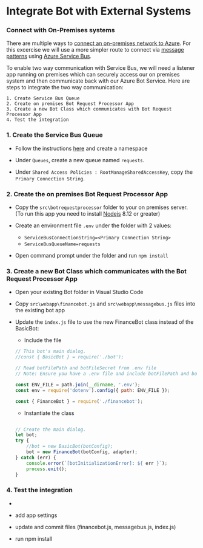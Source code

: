 # Integrate Bot with External Systems


### Connect with On-Premises systems

There are multiple ways to [connect an on-premises network to Azure](https://docs.microsoft.com/en-us/azure/architecture/reference-architectures/hybrid-networking/). For this excercise we will use a more simpler route to connect via [message patterns](https://docs.microsoft.com/en-us/azure/architecture/patterns/category/messaging) using [Azure Service Bus](https://docs.microsoft.com/en-us/azure/service-bus-messaging/service-bus-messaging-overview).

To enable two way communication with Service Bus, we will need a listener app running on premises which can securely access our on premises system and then communicate back with our Azure Bot Service. Here are steps to integrate the two way communication:

    1. Create Service Bus Queue
    2. Create on premises Bot Request Processor App
    3. Create a new Bot Class which communicates with Bot Request Processor App
    4. Test the integration  

### 1. Create the Service Bus Queue

- Follow the instructions [here](https://docs.microsoft.com/en-us/azure/service-bus-messaging/service-bus-dotnet-get-started-with-queues#1-create-a-namespace-using-the-azure-portal) and create a namespace

- Under `Queues`, create a new queue named `requests`.

- Under `Shared Access Policies : RootManageSharedAccessKey`, copy the `Primary Connection String`.

### 2. Create the on premises Bot Request Processor App

- Copy the `src\botrequestprocessor` folder to your on premises server. (To run this app you need to install [Nodejs](https://nodejs.org/en/) 8.12 or greater)

- Create an environment file `.env` under the folder with 2 values:

    - `ServiceBusConnectionString=<Primary Connection String>`
    - `ServiceBusQueueName=requests`

- Open command prompt under the folder and run `npm install`

### 3. Create a new Bot Class which communicates with the Bot Request Processor App

- Open your existing Bot folder in Visual Studio Code

- Copy `src\webapp\financebot.js` and `src\webapp\messagebus.js` files into the existing bot app

- Update the `index.js` file to use the new FinanceBot class instead of the BasicBot:


    - Include the file 

    ```javascript
    // This bot's main dialog.
    //const { BasicBot } = require('./bot');

    // Read botFilePath and botFileSecret from .env file
    // Note: Ensure you have a .env file and include botFilePath and botFileSecret.
    
    const ENV_FILE = path.join(__dirname, '.env');
    const env = require('dotenv').config({ path: ENV_FILE });

    const { FinanceBot } = require('./financebot');
    ```

    - Instantiate the class
    
    ```javascript

    // Create the main dialog.
    let bot;
    try {
        //bot = new BasicBot(botConfig);
        bot = new FinanceBot(botConfig, adapter);
    } catch (err) {
        console.error(`[botInitializationError]: ${ err }`);
        process.exit();
    }

    ```

### 4. Test the integration  

- 


- add app settings
- update and commit files (financebot.js, messagebus.js, index.js)
- run npm install


